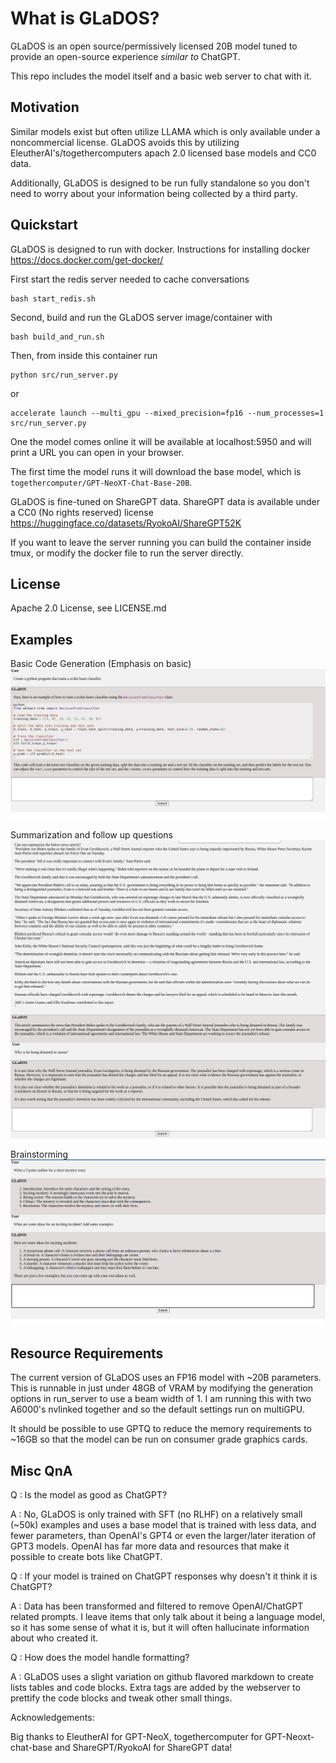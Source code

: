 # What is GLaDOS?
GLaDOS is an open source/permissively licensed 20B model tuned to provide an open-source experience _similar_ _to_ ChatGPT. 

This repo includes the model itself and a basic web server to chat with it.


## Motivation
Similar models exist but often utilize LLAMA which is only available under a noncommercial license. GLaDOS avoids this by utilizing EleutherAI's/togethercomputers apach 2.0 licensed base models and CC0 data.

Additionally, GLaDOS is designed to be run fully standalone so you don't need to worry about your information being collected by a third party.

## Quickstart

GLaDOS is designed to run with docker. Instructions for installing docker https://docs.docker.com/get-docker/

First start the redis server needed to cache conversations
```
bash start_redis.sh
```
Second, build and run the GLaDOS server image/container with

```
bash build_and_run.sh
```

Then, from inside this container run 
```
python src/run_server.py
```
or
```
accelerate launch --multi_gpu --mixed_precision=fp16 --num_processes=1 src/run_server.py
```
One the model comes online it will be available at localhost:5950 and will print a URL you can open in your browser.

The first time the model runs it will download the base model, which is `togethercomputer/GPT-NeoXT-Chat-Base-20B`.

GLaDOS is fine-tuned on ShareGPT data. ShareGPT data is available under a CC0 (No rights reserved) license https://huggingface.co/datasets/RyokoAI/ShareGPT52K

If you want to leave the server running you can build the container inside tmux, or modify the docker file to run the server directly.

## License
Apache 2.0 License, see LICENSE.md

## Examples
Basic Code Generation (Emphasis on basic)
![code example](images/code_generation_example.png)

Summarization and follow up questions
![follow up questions](images/follow_up_questions.png)

Brainstorming
![brainstorming example](images/mystery.png)

## Resource Requirements
The current version of GLaDOS uses an FP16 model with ~20B parameters. This is runnable in just under 48GB of VRAM by modifying the generation options in run_server to use a beam width of 1. I am running this with two A6000's nvlinked together and so the default settings run on multiGPU.

It should be possible to use GPTQ to reduce the memory requirements to ~16GB so that the model can be run on consumer grade graphics cards.

## Misc QnA

Q : Is the model as good as ChatGPT?

A : No, GLaDOS is only trained with SFT (no RLHF) on a relatively small (~50k) examples and uses a base model that is trained with less data, and fewer parameters, than OpenAI's GPT4 or even the larger/later iteration of GPT3 models. OpenAI has far more data and resources that make it possible to create bots like ChatGPT.

Q : If your model is trained on ChatGPT responses why doesn't it think it is ChatGPT?

A : Data has been transformed and filtered to remove OpenAI/ChatGPT related prompts. I leave items that only talk about it being a language model, so it has some sense of what it is, but it will often hallucinate information about who created it.

Q : How does the model handle formatting?

A : GLaDOS uses a slight variation on github flavored markdown to create lists tables and code blocks. Extra tags are added by the webserver to prettify the code blocks and tweak other small things.


Acknowledgements:

Big thanks to EleutherAI for GPT-NeoX, togethercomputer for GPT-Neoxt-chat-base and ShareGPT/RyokoAI for ShareGPT data!

